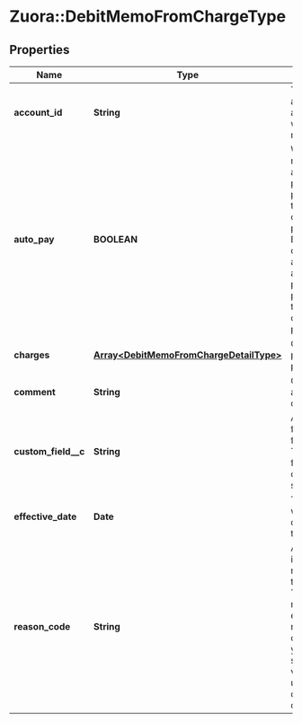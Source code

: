 # Zuora::DebitMemoFromChargeType

## Properties
Name | Type | Description | Notes
------------ | ------------- | ------------- | -------------
**account_id** | **String** | The ID of the account associated with the debit memo.  | 
**auto_pay** | **BOOLEAN** | Whether debit memos are automatically picked up for processing in the corresponding payment run.   By default, debit memos are automatically picked up for processing in the corresponding payment run.  | [optional] 
**charges** | [**Array&lt;DebitMemoFromChargeDetailType&gt;**](DebitMemoFromChargeDetailType.md) | Container for product rate plan charges.  | [optional] 
**comment** | **String** | Comments about the debit memo.  | [optional] 
**custom_field__c** | **String** | Any custom fields defined for this object. The custom field name is case-sensitive.  | [optional] 
**effective_date** | **Date** | The date when the debit memo takes effect.  | [optional] 
**reason_code** | **String** | A code identifying the reason for the transaction. The value must be an existing reason code or empty. If you do not specify a value, Zuora uses the default reason code.  | [optional] 


